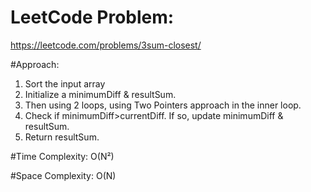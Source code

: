 # LeetCode Problem: 
https://leetcode.com/problems/3sum-closest/

#Approach:
1. Sort the input array
2. Initialize a minimumDiff & resultSum. 
3. Then using 2 loops, using Two Pointers approach in the inner loop.
4. Check if minimumDiff>currentDiff. If so, update minimumDiff & resultSum.
5. Return resultSum.

#Time Complexity:
O(N²)

#Space Complexity:
O(N)